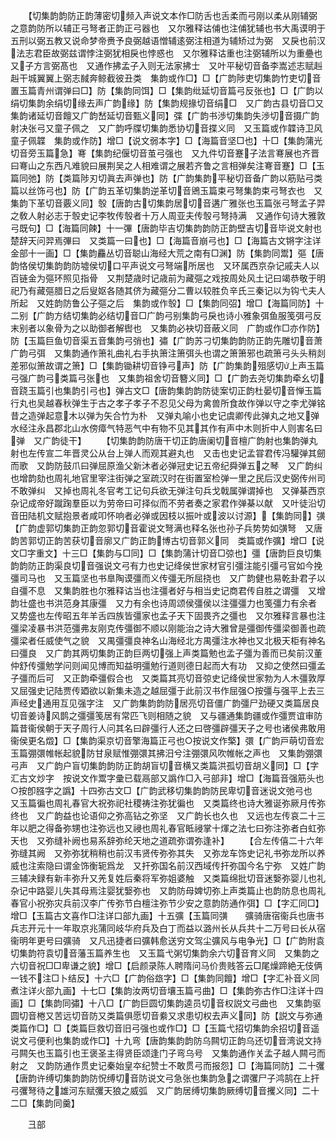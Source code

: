 <!-- { "loadSidebar": true } -->
　　【切集韵韵防正韵薄密切频入声说文本作□防舌也舌柔而弓刚以柔从刚辅弼之意韵防所以辅正弓弩者正韵正弓器也　又尔雅释诂俌也注俌犹辅也书大禹谟明于五刑以弼五教又说命梦帝赉予良弼越语憎辅逺弼注相道为辅矫过为弼　又戾也前汉法志君臣故弼兹谓悖注弼犹相戾也悖惑也　又尔雅释诂重也注弼辅所以为重疉也　又子方言弼髙也　又通作拂孟子入则无法家拂士　又叶平秘切音备李嵩述志赋赳赳干城翼翼上弼志馘奔鲸截彼丑类　集韵或作□】□【广韵陟吏切集韵竹吏切音置玉篇青州谓弹曰□】防【集韵同饵】□【集韵纰延切音篇弓反张也】□【广韵以绢切集韵余绢切缘去声广韵缘】防【集韵规掾切音绢□　又广韵古县切音□又集韵诸延切音饘又广韵嵆延切音甄义同】弽【广韵书渉切集韵失渉切音摄广韵射决张弓又童子佩之　又广韵呼牒切集韵悉协切音揲义同　又玉篇或作韘诗卫风童子佩韘　集韵或作防】增□【说文弱本字】□【海篇音坚□也】十□【集韵蒲光切音旁玉篇急】弿【集韵纪偃切音茧弓强也　又九件切音蹇子法言弿展也齐晋曰弿山之东西凡难貌曰展荆吴之人相难谓之展若齐鲁之言相弹矣注弿音蹇】□【玉篇同弛】防【类篇陟刃切眞去声弹也】防【广韵集韵平秘切音备广韵以筋贴弓类篇以丝饰弓也】防【广韵五革切集韵逆革切音鶂玉篇束弓弩集韵束弓弩衣也　又集韵下革切音覈义同】彀【唐韵古切集韵居切音遘广雅张也玉篇张弓弩孟子羿之敎人射必志于彀史记李牧传彀者十万人周亚夫传彀弓弩持满　又通作句诗大雅敦弓既句】□【海篇同餗】十一彃【唐韵毕吉切集韵韵防正韵壁吉切音毕说文射也楚辞天问羿焉彃曰　又类篇一曰也】□【海篇音崩弓也】□【海篇古文锵字注详金部十一画】□【集韵麤丛切音聪山海经大荒之南有□渊】防【集韵同鬻】彄【唐韵恪侯切集韵韵防墟侯切口平声说文弓弩端所居也　又环属西京杂记戚夫人以百链金为彄环照见指骨　又荆楚歳时记歳前为藏彄之戏按周处风土记曰竭恭敬于明祀乃有藏彄腊日之后叟妪各随其侪为藏彄分二曹以较胜负辛氏三秦记以为钩弋夫人所起　又姓韵防鲁公子彄之后　集韵或作彀】□【集韵同弨】增□【海篇同防】十二别【广韵方结切集韵必结切音□广韵弓别集韵弓戾也诗小雅象弭鱼服笺弭弓反末别者以象骨为之以助御者解辔也　又集韵必袂切音蔽义同　广韵或作□亦作防】防【玉篇巨鱼切音渠五音集韵弓弰也】彇【广韵苏刁切集韵韵防正韵先雕切音萧广韵弓弭　又集韵通作箫礼曲礼右手执箫注箫弭头也谓之箫箫邪也疏箫弓头头稍剡差邪似箫故谓之箫】□【集韵锄耕切音铮弓声】防【广韵集韵殂感切上声玉篇弓强广韵弓类篇弓张也　又集韵祖舍切音簪义同】□【广韵去尧切集韵牵幺切音跷玉篇引也集韵引弓也】弹古文□【唐韵集韵韵防徒案切正韵杜晏切音惮玉篇行丸也吴越春秋弹生于古之孝子孝子不忍见父母为禽兽所食故作弹以守之李尤弹铭昔之造弹起意木以弹为矢合竹为朴　又弹丸喻小也史记虞卿传此弹丸之地又弹水经注永昌郡北山水傍瘴气特恶气中有物不见其其作有声中木则折中人则害名曰弹　又广韵徒干】
　　【切集韵韵防唐干切正韵唐阑切音檀广韵射也集韵弹丸射也左传宣二年晋灵公从台上弹人而观其避丸也　又击也史记孟甞君传冯驩弹其劒而歌　又韵防鼓爪曰弹屈原渔父新沐者必弹冠史记五帝纪舜弹五之琴　又广韵纠也增韵劾也周礼地官里宰注街弹之室疏汉时在街置室检弹一里之民后汉史弼传州司不敢弹纠　又掉也周礼冬官考工记句兵欲无弹注句兵戈戟属弹谓掉也　又弹棊西京杂记成帝好蹴踘羣臣以为劳帝曰可择似而不劳者奏之家君作弹棊以献　又叶徒沿切音田陆机文赋抱景者咸叩怀响者必弹或因枝以振叶或波以讨源】【集韵同】彉【广韵虚郭切集韵正韵忽郭切音霍说文弩满也释名张也孙子兵势势如彉弩　又唐韵苦郭切正韵苦获切音廓又广韵正韵博古切音郭义同　类篇或作彍】增□【说文□字重文】十三□【集韵与□同】□【集韵蒲计切音□弶也】彊【唐韵巨良切集韵韵防正韵渠良切音强说文弓有力也史记绛侯世家材官引彊注能引彊弓官如今挽彊司马也　又玉篇坚也书臯陶谟彊而义传彊无所屈挠也　又广韵健也易乾卦君子以自彊不息　又集韵胜也尔雅释诂当也注彊者好与相当史记商君传自胜之谓彊　又增韵壮盛也书洪范身其康彊　又力有余也诗周颂侯彊侯以注彊彊力也笺彊力有余者　又势盛也左传昭五年羊舌四族皆彊家也孟子天下固畏齐之彊也　又尔雅释言暴也注彊梁凌暴书洪范彊弗友刚克传彊御不顺以刚能治之诗大雅曾是彊御传彊梁御善也疏彊梁者任威使气之貌　又禺彊彊良神名山海经北方禺彊注水神也又北极天柜有神名曰彊良　又广韵其两切集韵正韵巨两切强上声类篇勉也孟子彊为善而已矣前汉董仲舒传彊勉学问则闻见博而知益明彊勉行道则德日起而大有功　又抑之使然曰彊孟子彊而后可　又正韵牵彊假合也　又类篇其亮切音弶史记绛侯世家勃为人木彊敦厚　又屈强史记陆贾传廼欲以新集未造之越屈彊于此前汉书作屈强○按彊与强平上去三声经史通用互见强字注　又广韵集韵韵防居亮切音僵广韵彊尸劲硬又类篇居良切音姜诗风鹊之彊彊笺居有常匹飞则相随之貌　又与疆通集韵疆或作彊贾谊审防篇昔衞侯朝于天子周行人问其名曰辟彊行人还之曰啓彊辟彊天子之号也诸侯弗敢用衞侯更名燬】□【集韵渠京切音擎海篇正弓也○按说文作檠】彋【广韵戸萌切音宏玉篇弸彋帷帐起貌防甘泉赋惟弸彋其拂汨兮注弸彋风吹帷帐之声也　又集韵弸彋弓声　又广韵户盲切集韵韵防正韵胡盲切音横又类篇洪孤切音胡义同】□【字汇古文炒字　按说文作鬻字彚已载鬲部又譌作□入弓部非】增□【海篇音强筋头也○按卽膙字之譌】十四弥古文□【广韵武移切集韵韵防民卑切音迷说文弛弓也　又玉篇徧也周礼春官大祝弥祀社稷祷注弥犹徧也　又类篇终也诗大雅诞弥厥月传弥终也　又广韵益也论语仰之弥高钻之弥坚　又广韵长也久也　又远也左传哀二十三年以肥之得备弥甥也注弥远也又祲也周礼春官眡祲掌十煇之法七曰弥注弥者白虹弥天也　又弥缝补阙也易系辞弥纶天地之道疏弥谓弥逢补】
　　【合左传僖二十六年弥缝其阙　又弥弥犹稍稍也前汉韦贤传弥弥其失　又弥龙车饰史记礼书弥龙所以养威也注索隐曰谓金饰衡轭爲龙　又扞弥国名前汉西域传扞弥国今名宁弥　又姓广韵三辅决録有新丰弥升又羌复姓后秦将军弥姐婆触　又类篇绵批切音迷嫛弥婴儿也礼杂记中路婴儿失其母焉注婴犹嫛弥也　又韵防母婢切弥上声类篇止也韵防息也周礼春官小祝弥灾兵前汉李广传弥节白檀注弥节少安之意韵防通作弭】□【字汇同□】增□【玉篇古文喜作□注详口部九画】十五彍【玉篇同彉　　彍骑唐宿衞兵也唐书兵志开元十一年取京兆蒲同岐华府兵及白丁而益以潞州长从兵共十二万号曰长从宿衞明年更号曰彍骑　又凡迅捷者曰彍韩愈送穷文驾尘彍风与电争光】□【广韵附袁切集韵符袁切音藩玉篇养生也　又玉篇弋粥切集韵余六切音育义同　又集韵之六切音祝□□卑谦之貌】增□【启颜录陈人聘隋问马价贵贱答云□尾燥蹄絶无伎俩一钱不注□卜结反】十六□【广韵俗玈字】□【集韵同饘】增□【字汇补音义同煮注详火部九画】十七□【集韵汝两切音壤玉篇弓曲】□【集韵弥古作□注详十四画】□【集韵同彇】十八□【广韵巨圆切集韵逵员切音权説文弓曲也　又集韵驱圆切音棬又苦远切音防又类篇俱愿切音絭又求患切权去声义同】防【説文与弥通类篇作□】□【类篇巨救切音旧弓强也或作□】□【玉篇弋招切集韵余招切音遥说文弓便利也集韵或作□】十九弯【唐韵集韵韵防乌闗切正韵乌还切音湾说文持弓闗矢也玉篇引也王褒圣主得贤臣颂逢门子弯乌号　又集韵通作关孟子越人闗弓而射之　又韵防通作贯史记秦始皇夲纪赞士不敢贯弓而报怨】□【海篇同防】二十彏【唐韵许缚切集韵韵防怳缚切音防说文弓急张也集韵急之谓彏尸子鸿鹄在上扞弓彏弩待之雄河东赋彏天狼之威弧　又广韵居缚切集韵厥缚切音攫义同】二十二□【集韵同羹】




　　彐部
